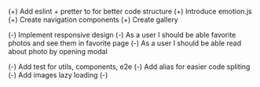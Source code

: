 (+) Add eslint + pretter to for better code structure
(+) Introduce emotion.js
(+) Create navigation components
(+) Create gallery



<!-- Features -->
(-) Implement responsive design
(-) As a user I should be able favorite photos and see them in favorite page
(-) As a user I should be able read about photo by opening modal
<!-- Extra -->
(-) Add test for utils, components, e2e
(-) Add alias for easier code spliting
(-) Add images lazy loading
(-) 
